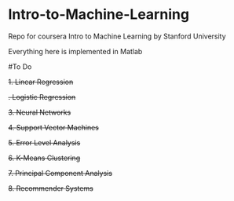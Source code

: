 # Intro-to-Machine-Learning

Repo for coursera Intro to Machine Learning by Stanford University

Everything here is implemented in Matlab

#To Do

~~1. Linear Regression~~

~~. Logistic Regression~~

~~3. Neural Networks~~

~~4. Support Vector Machines~~

~~5. Error Level Analysis~~

~~6. K-Means Clustering~~

~~7. Principal Component Analysis~~

~~8. Recommender Systems~~



